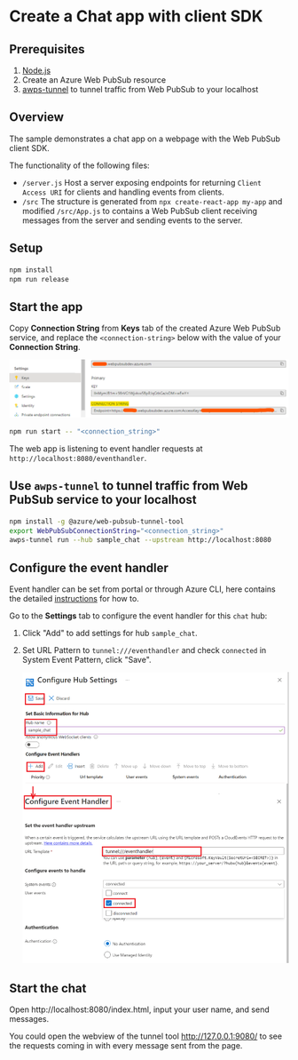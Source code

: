 # Create a Chat app with client SDK

## Prerequisites

1. [Node.js](https://nodejs.org)
2. Create an Azure Web PubSub resource
3. [awps-tunnel](https://learn.microsoft.com/azure/azure-web-pubsub/howto-web-pubsub-tunnel-tool) to tunnel traffic from Web PubSub to your localhost

## Overview
The sample demonstrates a chat app on a webpage with the Web PubSub client SDK.

The functionality of the following files:

* `/server.js` Host a server exposing endpoints for returning `Client Access URI` for clients and handling events from clients.
* `/src` The structure is generated from `npx create-react-app my-app` and modified `/src/App.js` to contains a Web PubSub client receiving messages from the server and sending events to the server.

## Setup

```bash
npm install
npm run release
```

## Start the app

Copy **Connection String** from **Keys** tab of the created Azure Web PubSub service, and replace the `<connection-string>` below with the value of your **Connection String**.

![Connection String](./../../../../docs/images/portal_conn.png)

```bash
npm run start -- "<connection_string>"
```

The web app is listening to event handler requests at `http://localhost:8080/eventhandler`.

## Use `awps-tunnel` to tunnel traffic from Web PubSub service to your localhost

```bash
npm install -g @azure/web-pubsub-tunnel-tool
export WebPubSubConnectionString="<connection_string>"
awps-tunnel run --hub sample_chat --upstream http://localhost:8080
```

## Configure the event handler

Event handler can be set from portal or through Azure CLI, here contains the detailed [instructions](https://docs.microsoft.com/azure/azure-web-pubsub/howto-develop-eventhandler) for how to.

Go to the **Settings** tab to configure the event handler for this `chat` hub:

1. Click "Add" to add settings for hub `sample_chat`.

2. Set URL Pattern to `tunnel:///eventhandler` and check `connected` in System Event Pattern, click "Save".

    ![Event Handler](../../../images/portal_event_handler_sample_chat.png)

## Start the chat

Open http://localhost:8080/index.html, input your user name, and send messages.

You could open the webview of the tunnel tool http://127.0.0.1:9080/ to see the requests coming in with every message sent from the page.

